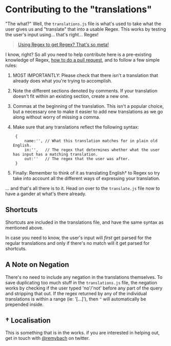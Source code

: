 # Contributing to the "translations" #

"The what?" Well, the `translations.js` file is what's used to take what the user gives us and "translate" that into a usable Regex. This works by testing the user's input using... that's right... Regex!

> [Using Regex to get Regex? That's so meta!](http://i.qkme.me/3slpph.jpg)

I know, right? So all you need to help contribute here is a pre-existing knowledge of Regex, [how to do a pull request](https://help.github.com/articles/using-pull-requests), and to follow a few simple rules:

1. MOST IMPORTANTLY: Please check that there isn't a translation that already does what you're trying to accomplish.
2. Note the different sections denoted by comments. If your translation doesn't fit within an existing section, create a new one.
3. Commas at the beginning of the translation. This isn't a popular choice, but a necessary one to make it easier to add new translations as we go along without worry of missing a comma.
4. Make sure that any translations reflect the following syntax:
    
        {
            name:'', // What this translation matches for in plain old English.
            in:'',   // The regex that determines whether what the user has input has a matching translation.
            out:''   // The regex that the user was after.
        }

5. Finally: Remember to think of it as translating English† to Regex so try take into account all the different ways of expressing your translation.

... and that's all there is to it. Head on over to the `translate.js` file now to have a gander at what's there already.

## Shortcuts ##

Shortcuts are included in the translations file, and have the same syntax as mentioned above.

In case you need to know, the user's input will *first* get parsed for the regular translations and only if there's no match will it get parsed for shortcuts.

## A Note on Negation ##

There's no need to include any negation in the translations themselves. To save duplicating too much stuff in the `translations.js` file, the negation works by checking if the user typed 'no'/'not' before any part of the query and stripping that out. If the regex returned by any of the individual translations is within a range (ie: '[...]'), then `^` will automatically be prepended inside.

## † Localisation ##

This is something that is in the works. if you are interested in helping out, get in touch with [@remybach](http://twitter.com/remybach) on twitter.